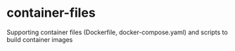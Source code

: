 # container-files
Supporting container files (Dockerfile, docker-compose.yaml) and scripts to build container images
